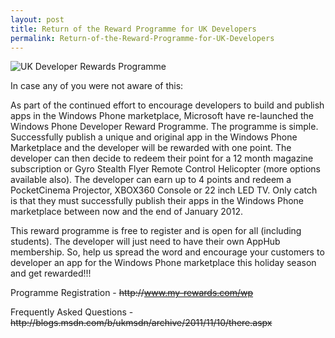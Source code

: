 ```yaml
---
layout: post
title: Return of the Reward Programme for UK Developers
permalink: Return-of-the-Reward-Programme-for-UK-Developers
---
```


![UK Developer Rewards Programme](https://mrlacey.github.io/winappsldn/images/image002.jpg)

In case any of you were not aware of this:

As part of the continued effort to encourage developers to build and publish apps in the Windows Phone marketplace, Microsoft have re-launched the Windows Phone Developer Reward Programme. The programme is simple. Successfully publish a unique and original app in the Windows Phone Marketplace and the developer will be rewarded with one point. The developer can then decide to redeem their point for a 12 month magazine subscription or Gyro Stealth Flyer Remote Control Helicopter (more options available also). The developer can earn up to 4 points and redeem a PocketCinema Projector, XBOX360 Console or 22 inch LED TV. Only catch is that they must successfully publish their apps in the Windows Phone marketplace between now and the end of January 2012.

This reward programme is free to register and is open for all (including students). The developer will just need to have their own AppHub membership. So, help us spread the word and encourage your customers to developer an app for the Windows Phone marketplace this holiday season and get rewarded!!!

Programme Registration - ~~http&#58;&#47;&#47;www.my-rewards.com/wp~~

Frequently Asked Questions - ~~http&#58;&#47;&#47;blogs.msdn.com/b/ukmsdn/archive/2011/11/10/there.aspx~~
